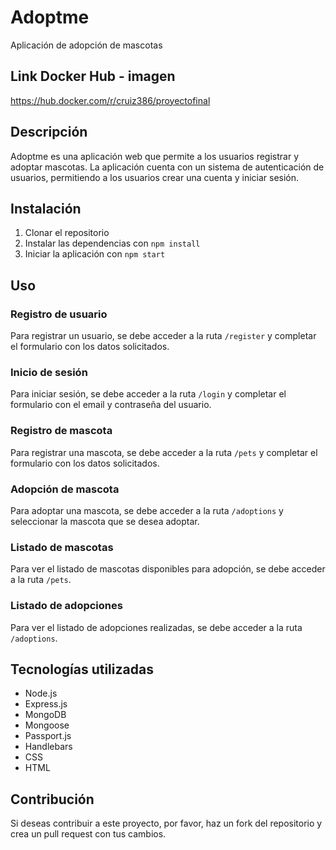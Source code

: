 # Adoptme

Aplicación de adopción de mascotas

## Link Docker Hub - imagen
https://hub.docker.com/r/cruiz386/proyectofinal

## Descripción

Adoptme es una aplicación web que permite a los usuarios registrar y adoptar mascotas. La aplicación cuenta con un sistema de autenticación de usuarios, permitiendo a los usuarios crear una cuenta y iniciar sesión.

## Instalación

1. Clonar el repositorio
2. Instalar las dependencias con `npm install`
3. Iniciar la aplicación con `npm start`

## Uso

### Registro de usuario

Para registrar un usuario, se debe acceder a la ruta `/register` y completar el formulario con los datos solicitados.

### Inicio de sesión

Para iniciar sesión, se debe acceder a la ruta `/login` y completar el formulario con el email y contraseña del usuario.

### Registro de mascota

Para registrar una mascota, se debe acceder a la ruta `/pets` y completar el formulario con los datos solicitados.

### Adopción de mascota

Para adoptar una mascota, se debe acceder a la ruta `/adoptions` y seleccionar la mascota que se desea adoptar.

### Listado de mascotas

Para ver el listado de mascotas disponibles para adopción, se debe acceder a la ruta `/pets`.

### Listado de adopciones

Para ver el listado de adopciones realizadas, se debe acceder a la ruta `/adoptions`.

## Tecnologías utilizadas

* Node.js
* Express.js
* MongoDB
* Mongoose
* Passport.js
* Handlebars
* CSS
* HTML

## Contribución

Si deseas contribuir a este proyecto, por favor, haz un fork del repositorio y crea un pull request con tus cambios.


